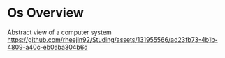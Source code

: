 # Os Overview

Abstract view of a computer system
https://github.com/rheejin92/Studing/assets/131955566/ad23fb73-4b1b-4809-a40c-eb0aba304b6d


